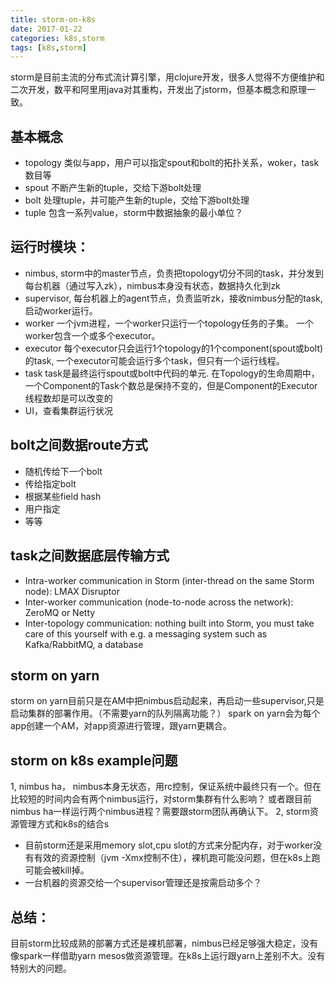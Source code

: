 ```yaml
---
title: storm-on-k8s
date: 2017-01-22
categories: k8s,storm
tags: [k8s,storm]
---
```


storm是目前主流的分布式流计算引擎，用clojure开发，很多人觉得不方便维护和二次开发，数平和阿里用java对其重构，开发出了jstorm，但基本概念和原理一致。
## 基本概念
- topology    类似与app，用户可以指定spout和bolt的拓扑关系，woker，task数目等
- spout    不断产生新的tuple，交给下游bolt处理
- bolt    处理tuple，并可能产生新的tuple，交给下游bolt处理
- tuple  包含一系列value，storm中数据抽象的最小单位？

## 运行时模块：
- nimbus,   storm中的master节点，负责把topology切分不同的task，并分发到每台机器（通过写入zk），nimbus本身没有状态，数据持久化到zk
- supervisor,   每台机器上的agent节点，负责监听zk，接收nimbus分配的task,启动worker运行。
 - worker  一个jvm进程，一个worker只运行一个topology任务的子集。 一个worker包含一个或多个executor。
 - executor   每个executor只会运行1个topology的1个component(spout或bolt)的task,  一个executor可能会运行多个task，但只有一个运行线程。
 - task      task是最终运行spout或bolt中代码的单元. 在Topology的生命周期中，一个Component的Task个数总是保持不变的，但是Component的Executor线程数却是可以改变的
- UI，查看集群运行状况 

## bolt之间数据route方式
- 随机传给下一个bolt
- 传给指定bolt
- 根据某些field hash
- 用户指定
- 等等

## task之间数据底层传输方式

- Intra-worker communication in Storm (inter-thread on the same Storm node): LMAX Disruptor
- Inter-worker communication (node-to-node across the network): ZeroMQ or Netty
- Inter-topology communication: nothing built into Storm, you must take care of this yourself with e.g. a messaging system such as Kafka/RabbitMQ, a database

## storm on yarn
storm on yarn目前只是在AM中把nimbus启动起来，再启动一些supervisor,只是启动集群的部署作用。（不需要yarn的队列隔离功能？）
spark on yarn会为每个app创建一个AM，对app资源进行管理，跟yarn更耦合。

## storm on k8s example问题
1, nimbus ha， nimbus本身无状态，用rc控制，保证系统中最终只有一个。但在比较短的时间内会有两个nimbus运行，对storm集群有什么影响？ 或者跟目前nimbus ha一样运行两个nimbus进程？需要跟storm团队再确认下。
2, storm资源管理方式和k8s的结合s
 - 目前storm还是采用memory slot,cpu slot的方式来分配内存，对于worker没有有效的资源控制（jvm -Xmx控制不住），裸机跑可能没问题，但在k8s上跑可能会被kill掉。
 - 一台机器的资源交给一个supervisor管理还是按需启动多个？

## 总结：
目前storm比较成熟的部署方式还是裸机部署，nimbus已经足够强大稳定，没有像spark一样借助yarn mesos做资源管理。在k8s上运行跟yarn上差别不大。没有特别大的问题。